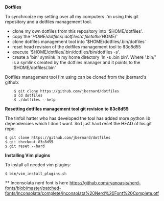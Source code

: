**Dotfiles**

To synchronize my setting over all my computers I'm using this git repository and a dotfiles management tool.

- clone my own dotfiles from this repository into '$HOME/dotfiles'.
- copy the '$HOME/dotfiles/.dotfilesrc' file to the '$HOME/'
- clone dotfiles management tool into '$HOME/dotfiles/.bin/dotfiles'
- reset head revision of the dotfiles management tool to 83c8d55
- execute '$HOME/dotfiles/.bin/dotfiles/bin/dotfiles -s'.
- create a 'bin' symlink in my home directory 'ln -s .bin bin'. Where '.bin/' is a symlink created by the dotfiles manager and it points to the '$HOME/dotfiles/.bin'

Dotfiles management tool I'm using can be cloned from the jbernard's github:
```
    $ git clone https://github.com/jbernard/dotfiles
    $ cd dotfiles
    $ ./dotfiles --help
```

**Resetting dotfiles management tool git revision to 83c8d55**

The tinfoil hatter who has developed the tool has added more python lib dependencies which I don't want. So I just hard reset the HEAD of his git repo:

```
$ git clone https://github.com/jbernard/dotfiles
$ git checkout 83c8d55
$ git reset --hard
```

**Installing Vim plugins**

To install all needed vim plugins:
```
$ bin/vim_install_plugins.sh
```

** Inconsolata nerd font is here
https://github.com/ryanoasis/nerd-fonts/blob/master/patched-fonts/Inconsolata/complete/Inconsolata%20Nerd%20Font%20Complete.otf
